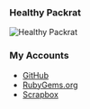 ### Healthy Packrat

![Healthy Packrat](https://www.gravatar.com/avatar/5f703ed17d965e88d36aed11beb0525f?s=300)

### My Accounts

  - [GitHub](https://github.com/healthypackrat)
  - [RubyGems.org](https://rubygems.org/profiles/healthypackrat)
  - [Scrapbox](https://scrapbox.io/healthypackrat/)

